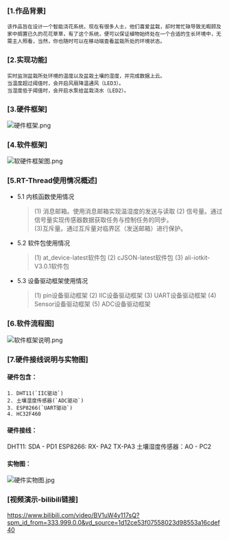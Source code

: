 ### [1.作品背景]

    该作品旨在设计一个智能浇花系统，现在有很多人士，他们喜爱盆栽，却时常忙碌导致无暇顾及家中搁置已久的花花草草，有了这个系统，便可以保证植物始终处在一个合适的生长环境中，无需主人照看，当然，你也随时可以在移动端查看盆栽所处的环境状态。

### [2.实现功能]

    实时监测盆栽所处环境的温度以及盆栽土壤的湿度，并完成数据上云。
    当温度超过阈值时，会开启风扇降温通风（LED3）。
    当湿度低于阈值时，会开启水泵给盆栽浇水（LED2）。

### [3.硬件框架]

![硬件框架.png](![img](https://raw.github.com/lhxj/RTT_Study/blob/ywx/%E6%9D%A8%E6%AD%A6%E9%91%ABRTT%E5%A4%8F%E4%BB%A4%E8%90%A5%E4%BD%9C%E5%93%81/4.%E5%9B%BE%E7%89%87/%E7%A1%AC%E4%BB%B6%E6%A1%86%E6%9E%B6.png))

### [4.软件框架]

![软硬件框架图.png](![img](https://raw.github.com/lhxj/RTT_Study/blob/ywx/%E6%9D%A8%E6%AD%A6%E9%91%ABRTT%E5%A4%8F%E4%BB%A4%E8%90%A5%E4%BD%9C%E5%93%81/4.%E5%9B%BE%E7%89%87/%E8%BD%AF%E7%A1%AC%E4%BB%B6%E6%A1%86%E6%9E%B6%E5%9B%BE.png))

### [5.RT-Thread使用情况概述]

- 5.1 内核函数使用情况
  
  > (1) 消息邮箱。使用消息邮箱实现温湿度的发送与读取
  > (2) 信号量。通过信号量实现传感器数据获取任务与控制任务的同步。  
  > (3)互斥量。通过互斥量对临界区（发送邮箱）进行保护。

- 5.2 软件包使用情况
  
  > (1) at_device-latest软件包
  > (2) cJSON-latest软件包
  > (3) ali-iotkit-V3.0.1软件包

- 5.3 设备驱动框架使用情况
  
  > (1) pin设备驱动框架
  > (2) IIC设备驱动框架
  > (3) UART设备驱动框架
  > (4) Sensor设备驱动框架
  > (5) ADC设备驱动框架

### [6.软件流程图]

![软件框架说明.png](![img](https://raw.https://github.com/lhxj/RTT_Study/blob/ywx/%E6%9D%A8%E6%AD%A6%E9%91%ABRTT%E5%A4%8F%E4%BB%A4%E8%90%A5%E4%BD%9C%E5%93%81/4.%E5%9B%BE%E7%89%87/%E7%A1%AC%E4%BB%B6%E6%A1%86%E6%9E%B6.png))

### [7.硬件接线说明与实物图]

#### 硬件包含：

    1. DHT11(`IIC驱动`)  
    2. 土壤湿度传感器(`ADC驱动`)  
    3. ESP8266(`UART驱动`)  
    4. HC32F460

#### 硬件接线：

DHT11: SDA - PD1
ESP8266: RX- PA2    TX-PA3
土壤湿度传感器：AO - PC2

#### 实物图：

![硬件实物图.jpg](![img](https://raw.https://github.com/lhxj/RTT_Study/blob/ywx/%E6%9D%A8%E6%AD%A6%E9%91%ABRTT%E5%A4%8F%E4%BB%A4%E8%90%A5%E4%BD%9C%E5%93%81/4.%E5%9B%BE%E7%89%87/%E7%A1%AC%E4%BB%B6%E6%A1%86%E6%9E%B6.png))

### [视频演示-bilibili链接]

https://www.bilibili.com/video/BV1uW4y117sQ?spm_id_from=333.999.0.0&vd_source=1d12ce53f07558023d98553a16cdef40